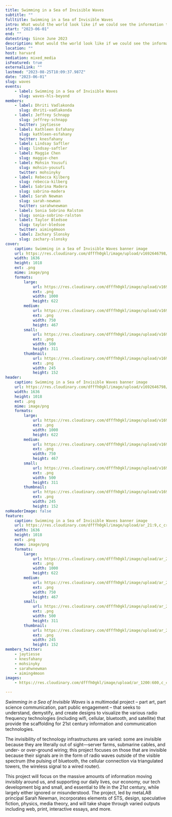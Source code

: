 ```yaml
---
title: Swimming in a Sea of Invisible Waves
subtitle: ""
fulltitle: Swimming in a Sea of Invisible Waves
intro: What would the world look like if we could see the information that moves invisibly around us via wifi, cellular, and satellite?
start: "2023-06-01"
end: ""
datestring: Since June 2023
description: What would the world look like if we could see the information that moves invisibly around us via wifi, cellular, and satellite?
location: ""
host: harvard
mediation: mixed_media
isFeatured: true
externalLink: ""
lastmod: "2023-08-25T18:09:37.987Z"
date: "2023-06-01"
slug: waves
events:
    - label: Swimming in a Sea of Invisible Waves
      slug: waves-hls-beyond
members:
    - label: Dhriti Vadlakonda
      slug: dhriti-vadlakonda
    - label: Jeffrey Schnapp
      slug: jeffrey-schnapp
      twitter: jaytiesse
    - label: Kathleen Esfahany
      slug: kathleen-esfahany
      twitter: knesfahany
    - label: Lindsay Saftler
      slug: lindsay-saftler
    - label: Maggie Chen
      slug: maggie-chen
    - label: Mohsin Yousufi
      slug: mohsin-yousufi
      twitter: mohsinyky
    - label: Rebecca Kilberg
      slug: rebecca-kilberg
    - label: Sabrina Madera
      slug: sabrina-madera
    - label: Sarah Newman
      slug: sarah-newman
      twitter: sarahwnewman
    - label: Sonia Sobrino Ralston
      slug: sonia-sobrino-ralston
    - label: Taylor Bledsoe
      slug: taylor-bledsoe
      twitter: aiming4moon
    - label: Zachary Slonsky
      slug: zachary-slonsky
cover:
    caption: Swimming in a Sea of Invisible Waves banner image
    url: https://res.cloudinary.com/dfffh0gkl/image/upload/v1692646798/Screen_Shot_2023_08_21_at_3_38_22_PM_ef9b289132.png
    width: 1636
    height: 1018
    ext: .png
    mime: image/png
    formats:
        large:
            url: https://res.cloudinary.com/dfffh0gkl/image/upload/v1692646800/large_Screen_Shot_2023_08_21_at_3_38_22_PM_ef9b289132.png
            ext: .png
            width: 1000
            height: 622
        medium:
            url: https://res.cloudinary.com/dfffh0gkl/image/upload/v1692646800/medium_Screen_Shot_2023_08_21_at_3_38_22_PM_ef9b289132.png
            ext: .png
            width: 750
            height: 467
        small:
            url: https://res.cloudinary.com/dfffh0gkl/image/upload/v1692646801/small_Screen_Shot_2023_08_21_at_3_38_22_PM_ef9b289132.png
            ext: .png
            width: 500
            height: 311
        thumbnail:
            url: https://res.cloudinary.com/dfffh0gkl/image/upload/v1692646799/thumbnail_Screen_Shot_2023_08_21_at_3_38_22_PM_ef9b289132.png
            ext: .png
            width: 245
            height: 152
header:
    caption: Swimming in a Sea of Invisible Waves banner image
    url: https://res.cloudinary.com/dfffh0gkl/image/upload/v1692646798/Screen_Shot_2023_08_21_at_3_38_22_PM_ef9b289132.png
    width: 1636
    height: 1018
    ext: .png
    mime: image/png
    formats:
        large:
            url: https://res.cloudinary.com/dfffh0gkl/image/upload/v1692646800/large_Screen_Shot_2023_08_21_at_3_38_22_PM_ef9b289132.png
            ext: .png
            width: 1000
            height: 622
        medium:
            url: https://res.cloudinary.com/dfffh0gkl/image/upload/v1692646800/medium_Screen_Shot_2023_08_21_at_3_38_22_PM_ef9b289132.png
            ext: .png
            width: 750
            height: 467
        small:
            url: https://res.cloudinary.com/dfffh0gkl/image/upload/v1692646801/small_Screen_Shot_2023_08_21_at_3_38_22_PM_ef9b289132.png
            ext: .png
            width: 500
            height: 311
        thumbnail:
            url: https://res.cloudinary.com/dfffh0gkl/image/upload/v1692646799/thumbnail_Screen_Shot_2023_08_21_at_3_38_22_PM_ef9b289132.png
            ext: .png
            width: 245
            height: 152
noHeaderImage: false
feature:
    caption: Swimming in a Sea of Invisible Waves banner image
    url: https://res.cloudinary.com/dfffh0gkl/image/upload/ar_21:9,c_crop/v1692646798/Screen_Shot_2023_08_21_at_3_38_22_PM_ef9b289132.png
    width: 1636
    height: 1018
    ext: .png
    mime: image/png
    formats:
        large:
            url: https://res.cloudinary.com/dfffh0gkl/image/upload/ar_21:9,c_crop/v1692646800/large_Screen_Shot_2023_08_21_at_3_38_22_PM_ef9b289132.png
            ext: .png
            width: 1000
            height: 622
        medium:
            url: https://res.cloudinary.com/dfffh0gkl/image/upload/ar_21:9,c_crop/v1692646800/medium_Screen_Shot_2023_08_21_at_3_38_22_PM_ef9b289132.png
            ext: .png
            width: 750
            height: 467
        small:
            url: https://res.cloudinary.com/dfffh0gkl/image/upload/ar_21:9,c_crop/v1692646801/small_Screen_Shot_2023_08_21_at_3_38_22_PM_ef9b289132.png
            ext: .png
            width: 500
            height: 311
        thumbnail:
            url: https://res.cloudinary.com/dfffh0gkl/image/upload/ar_21:9,c_crop/v1692646799/thumbnail_Screen_Shot_2023_08_21_at_3_38_22_PM_ef9b289132.png
            ext: .png
            width: 245
            height: 152
members_twitter:
    - jaytiesse
    - knesfahany
    - mohsinyky
    - sarahwnewman
    - aiming4moon
images:
    - https://res.cloudinary.com/dfffh0gkl/image/upload/ar_1200:600,c_crop/c_limit,h_1200,w_600/v1692646798/Screen_Shot_2023_08_21_at_3_38_22_PM_ef9b289132.png

---
```

*Swimming in a Sea of Invisible Waves* is a multimodal project – part art, part science communication, part public engagement – that seeks to understand, demystify, and create designs to visualize the various radio frequency technologies (including wifi, cellular, bluetooth, and satellite) that provide the scaffolding for 21st century information and communication technologies.

The invisibility of technology infrastructures are varied: some are invisible because they are literally out of sight—server farms, submarine cables, and under- or over-ground wiring; this project focuses on those that are invisible because their signals are in the form of radio waves outside of the visible spectrum (the pulsing of bluetooth, the cellular connection via triangulated towers, the wireless signal to a wired router). 

This project will focus on the massive amounts of information moving invisibly around us, and supporting our daily lives, our economy, our tech development big and small, and essential to life in the 21st century, while largely either ignored or misunderstood. The project, led by metaLAB principal Sarah Newman, incorporates elements of STS, design, speculative fiction, physics, media theory, and will take shape through varied outputs including web, print, interactive essays, and more.